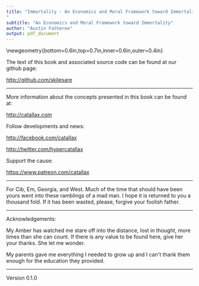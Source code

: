 ```yaml
---
title: "Immortality - An Economics and Moral Framework toward Immortality © 2017 Austin Fatheree
"
subtitle: "An Economics and Moral Framework toward Immortality"
author: "Austin Fatheree"
output: pdf_document
---
```


\newgeometry{bottom=0.6in,top=0.7in,inner=0.6in,outer=0.4in}

The text of this book and associated source code can be found at our github page: 


http://github.com/skilesare

--------------

More information about the concepts presented in this book can be found at:

http://catallax.com

Follow developments and news:

http://facebook.com/catallax

http://twitter.com/hypercatallax

Support the cause:

https://www.patreon.com/catallax

-----------------

For Cib, Em, Georgia, and West.  Much of the time that should have been yours went into these ramblings of a mad man. I hope it is returned to you a thousand fold.  If it has been wasted, please, forgive your foolish father.

-------------------

Acknowledgements:  

My Amber has watched me stare off into the distance, lost in thought, more times than she can count.  If there is any value to be found here, give her your thanks.  She let me wonder.

My parents gave me everything I needed to grow up and I can't thank them enough for the education they provided.

-------------------

Version 0.1.0







